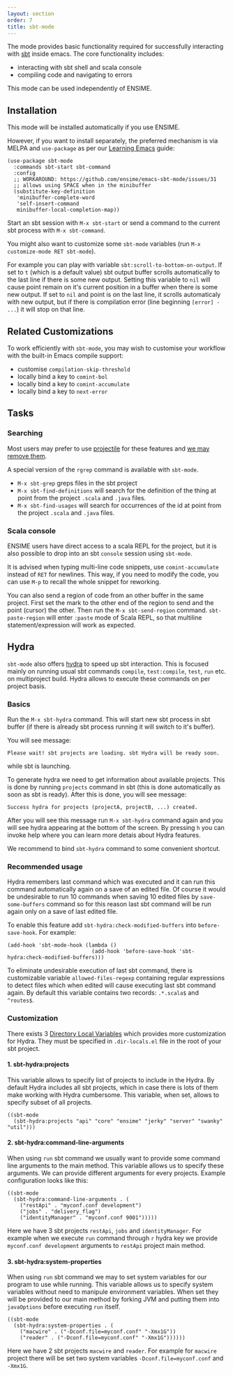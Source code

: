 ```yaml
---
layout: section
order: 7
title: sbt-mode
---
```


The mode provides basic functionality required for successfully interacting with [sbt](http://www.scala-sbt.org/) inside emacs. The core functionality includes:

- interacting with sbt shell and scala console
- compiling code and navigating to errors

This mode can be used independently of ENSIME.

## Installation

This mode will be installed automatically if you use ENSIME.

However, if you want to install separately, the preferred mechanism is via MELPA and `use-package` as per our [Learning Emacs](/editors/emacs/learning) guide:

```elisp
(use-package sbt-mode
  :commands sbt-start sbt-command
  :config
  ;; WORKAROUND: https://github.com/ensime/emacs-sbt-mode/issues/31
  ;; allows using SPACE when in the minibuffer
  (substitute-key-definition
   'minibuffer-complete-word
   'self-insert-command
   minibuffer-local-completion-map))
```

Start an sbt session with `M-x sbt-start` or send a command to the current sbt process with `M-x sbt-command`.

You might also want to customize some `sbt-mode` variables (run `M-x customize-mode RET sbt-mode`).

For example you can play with variable `sbt:scroll-to-bottom-on-output`. If set to `t` (which is a default value) sbt output buffer scrolls automatically to the last line if there is some new output. Setting this variable to `nil` will cause point remain on it's current position in a buffer when there is some new output. If set to `nil` and point is on the last line, it scrolls automaticaly with new output, but if there is compilation error (line beginning `[error] - ...`) it will stop on that line.

## Related Customizations

To work efficiently with `sbt-mode`, you may wish to customise your workflow with the built-in Emacs compile support:

- customise `compilation-skip-threshold`
- locally bind a key to `comint-bol`
- locally bind a key to `comint-accumulate`
- locally bind a key to `next-error`

## Tasks

### Searching

Most users may prefer to use [projectile](https://github.com/bbatsov/projectile) for these features and [we may remove them](https://github.com/ensime/emacs-sbt-mode/issues/53).

A special version of the `rgrep` command is available with `sbt-mode`.

- `M-x sbt-grep` greps files in the sbt project
- `M-x sbt-find-definitions` will search for the definition of the thing at point from the project `.scala` and `.java` files.
- `M-x sbt-find-usages` will search for occurrences of the id at point from the project `.scala` and `.java` files.

### Scala console

ENSIME users have direct access to a scala REPL for the project, but it is also possible to drop into an sbt `console` session using `sbt-mode`.

It is advised when typing multi-line code snippets, use `comint-accumulate` instead of `RET` for newlines. This way, if you need to modify the code, you can use `M-p` to recall the whole snippet for reworking.

You can also send a region of code from an other buffer in the same project. First set the mark to the other end of the region to send and the point (cursor) the other. Then run the `M-x sbt-send-region` command. `sbt-paste-region` will enter `:paste` mode of Scala REPL, so that multiline statement/expression will work as expected.

## Hydra

`sbt-mode` also offers [hydra](https://github.com/abo-abo/hydra) to speed up sbt interaction. This is focused mainly on running usual sbt commands `compile`, `test:compile`, `test`, `run` etc. on multiproject build. Hydra allows to execute these commands on per project basis.

### Basics

Run the `M-x sbt-hydra` command. This will start new sbt process in sbt buffer (if there is already sbt process running it will switch to it's buffer).

You will see message:
```
Please wait! sbt projects are loading. sbt Hydra will be ready soon.
```
while sbt is launching.

To generate hydra we need to get information about available projects. This is done by running `projects` command in sbt (this is done automatically as soon as sbt is ready). After this is done, you will see message:
```
Success hydra for projects (projectA, projectB, ...) created.
```

After you will see this message run `M-x sbt-hydra` command again and you will see hydra appearing at the bottom of the screen. By pressing `h` you can invoke help where you can learn more detais about Hydra features.

We recommend to bind `sbt-hydra` command to some convenient shortcut.

### Recommended usage

Hydra remembers last command which was executed and it can run this command automatically again on a save of an edited file. Of course it would be undesirable to run 10 commands when saving 10 edited files by `save-some-buffers` command so for this reason last sbt command will be run again only on a save of last edited file.

To enable this feature add `sbt-hydra:check-modified-buffers` into `before-save-hook`. For example:

```elisp
(add-hook 'sbt-mode-hook (lambda ()
                           (add-hook 'before-save-hook 'sbt-hydra:check-modified-buffers)))
```

To eliminate undesirable execution of last sbt command, there is customizable variable `allowed-files-regexp` containing regular expressions to detect files which when edited will cause executing last sbt command again. By default this variable contains two records: `.*.scala$` and `^routes$`.


### Customization

There exists 3 [Directory Local Variables](https://www.gnu.org/software/emacs/manual/html_node/emacs/Directory-Variables.html) which provides more customization for Hydra. They must be specified in `.dir-locals.el` file in the root of your sbt project.

#### 1. sbt-hydra:projects

This variable allows to specify list of projects to include in the Hydra. By default Hydra includes all sbt projects, which in case there is lots of them make working with Hydra cumbersome. This variable, when set, allows to specify subset of all projects.

```elisp
((sbt-mode
  (sbt-hydra:projects "api" "core" "ensime" "jerky" "server" "swanky" "util")))
```

#### 2. sbt-hydra:command-line-arguments

When using `run` sbt command we usually want to provide some command line arguments to the main method. This variable allows us to specify these arguments. We can provide different arguments for every projects. Example configuration looks like this:

```elisp
((sbt-mode
  (sbt-hydra:command-line-arguments . (
    ("restApi" . "myconf.conf development")
    ("jobs" . "delivery_flag")
    ("identityManager" . "myconf.conf 9001")))))
```

Here we have 3 sbt projects `restApi`, `jobs` and `identityManager`. For example when we execute `run` command through `r` hydra key we provide `myconf.conf development` arguments to `restApi` project main method.

#### 3. sbt-hydra:system-properties

When using `run` sbt command we may to set system variables for our program to use while running. This variable allows us to specify system variables without need to manipule environment variables. When set they will be provided to our main method by forking JVM and putting them into `javaOptions` before executing `run` itself.

```elisp
((sbt-mode
  (sbt-hydra:system-properties . (
    ("macwire" . ("-Dconf.file=myconf.conf" "-Xmx1G"))
    ("reader" . ("-Dconf.file=myconf.conf" "-Xmx1G"))))))
```

Here we have 2 sbt projects `macwire` and `reader`. For example for `macwire` project there will be set two system variables `-Dconf.file=myconf.conf` and `-Xmx1G`.
